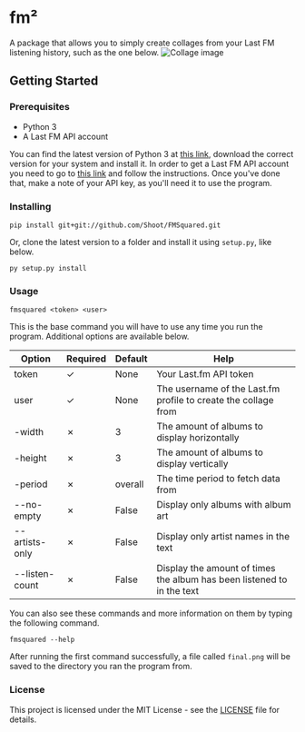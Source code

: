 # fm²

A package that allows you to simply create collages from your Last FM listening history, such as the one below.
![Collage image](https://i.imgur.com/ddjiN3a.png)

## Getting Started
### Prerequisites
- Python 3
- A Last FM API account

You can find the latest version of Python 3 at [this link](https://www.python.org/downloads/), download the correct version for your system and install it.
In order to get a Last FM API account you need to go to [this link](https://www.last.fm/api/account/create) and follow the instructions. Once you've done that, make a note of your API key, as you'll need it to use the program.

### Installing
```
pip install git+git://github.com/Shoot/FMSquared.git
```
Or, clone the latest version to a folder and install it using `setup.py`, like below.
```
py setup.py install
```

### Usage
```
fmsquared <token> <user>
```
This is the base command you will have to use any time you run the program. Additional options are available below.

| Option | Required | Default | Help |
|--------|----------|---------|------|
| token | ✓ | None | Your Last.fm API token |
| user | ✓ | None | The username of the Last.fm profile to create the collage from |
| -width | ✗ | 3 | The amount of albums to display horizontally |
| -height | ✗ | 3 | The amount of albums to display vertically |
| -period | ✗ | overall | The time period to fetch data from |
| --no-empty | ✗ | False | Display only albums with album art |
| --artists-only | ✗ | False | Display only artist names in the text |
| --listen-count | ✗ | False | Display the amount of times the album has been listened to in the text |

You can also see these commands and more information on them by typing the following command.
```
fmsquared --help
```
After running the first command successfully, a file called `final.png` will be saved to the directory you ran the program from.

### License
This project is licensed under the MIT License - see the [LICENSE](https://github.com/Shoot/FMSquared/LICENSE) file for details.